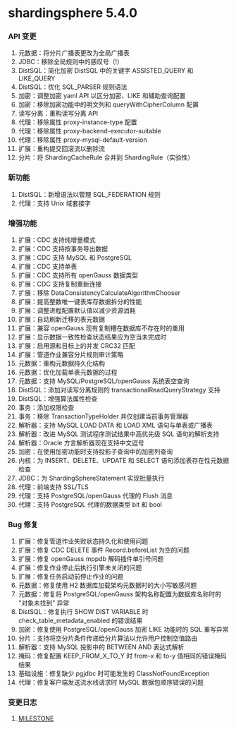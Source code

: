 # shardingsphere 5.4.0

### API 变更

1. 元数据：将分片广播表更改为全局广播表
2. JDBC：移除全局规则中的感叹号（!）
3. DistSQL：简化加密 DistSQL 中的关键字 ASSISTED_QUERY 和 LIKE_QUERY
4. DistSQL：优化 SQL_PARSER 规则语法
5. 加密：调整加密 yaml API 以区分加密、LIKE 和辅助查询配置
6. 加密：移除加密功能中的明文列和 queryWithCipherColumn 配置
7. 读写分离：重构读写分离 API
8. 代理：移除属性 proxy-instance-type 配置
9. 代理：移除属性 proxy-backend-executor-suitable
10. 代理：移除属性 proxy-mysql-default-version
11. 扩展：重构提交回滚流以删除流
12. 分片：将 ShardingCacheRule 合并到 ShardingRule（实验性）

### 新功能

1. DistSQL：新增语法以管理 SQL_FEDERATION 规则
2. 代理：支持 Unix 域套接字

### 增强功能

1. 扩展：CDC 支持纯增量模式
2. 扩展：CDC 支持按事务导出数据
3. 扩展：CDC 支持 MySQL 和 PostgreSQL
4. 扩展：CDC 支持单表
5. 扩展：CDC 支持所有 openGauss 数据类型
6. 扩展：CDC 支持复制重新连接
7. 扩展：移除 DataConsistencyCalculateAlgorithmChooser
8. 扩展：提高整数唯一键表库存数据拆分的性能
9. 扩展：调整进程配置默认值以减少资源消耗
10. 扩展：自动刷新迁移的表元数据
11. 扩展：兼容 openGauss 现有复制槽在数据库不存在时的重用
12. 扩展：显示数据一致性检查状态结果应为空当未完成时
13. 扩展：启用源和目标上的并发 CRC32 匹配
14. 扩展：管道作业兼容分片规则审计策略
15. 元数据：重构元数据持久化结构
16. 元数据：优化加载单表元数据的过程
17. 元数据：支持 MySQL/PostgreSQL/openGauss 系统表空查询
18. DistSQL：添加对读写分离规则的 transactionalReadQueryStrategy 支持
19. DistSQL：增强算法属性检查
20. 事务：添加权限检查
21. 事务：移除 TransactionTypeHolder 并仅创建当前事务管理器
22. 解析器：支持 MySQL LOAD DATA 和 LOAD XML 语句与单表或广播表
23. 解析器：改进 MySQL 测试程序测试结果中高优先级 SQL 语句的解析支持
24. 解析器：Oracle 方言解析器现在支持中文逗号
25. 加密：在使用加密功能时支持投影子查询中的加密列查询
26. 内核：为 INSERT、DELETE、UPDATE 和 SELECT 语句添加表存在性元数据检查
27. JDBC：为 ShardingSphereStatement 实现批量执行
28. 代理：前端支持 SSL/TLS
29. 代理：支持 PostgreSQL/openGauss 代理的 Flush 消息
30. 代理：支持 PostgreSQL 代理的数据类型 bit 和 bool

### Bug 修复

1. 扩展：修复管道作业失败状态持久化和使用问题
2. 扩展：修复 CDC DELETE 事件 Record.beforeList 为空的问题
3. 扩展：修复 openGauss mppdb 解码插件单引号问题
4. 扩展：修复作业停止后执行引擎未关闭的问题
5. 扩展：修复任务启动前停止作业的问题
6. 元数据：修复使用 H2 数据库加载架构元数据时的大小写敏感问题
7. 元数据：修复将 PostgreSQL/openGauss 架构名称配置为数据库名称时的 "对象未找到" 异常
8. DistSQL：修复执行 SHOW DIST VARIABLE 时 check_table_metadata_enabled 的错误结果
9. 加密：修复使用 PostgreSQL/openGauss 加密 LIKE 功能时的 SQL 重写异常
10. 分片：支持将空分片条件传递给分片算法以允许用户控制空值路由
11. 解析器：支持 MySQL 投影中的 BETWEEN AND 表达式解析
12. 掩码：修复配置 KEEP_FROM_X_TO_Y 时 from-x 和 to-y 值相同的错误掩码结果
13. 基础设施：修复缺少 pgjdbc 时可能发生的 ClassNotFoundException
14. 代理：修复客户端发送流水线请求时 MySQL 数据包顺序错误的问题

### 变更日志

1. [MILESTONE](https://github.com/apache/shardingsphere/milestone/25)
```